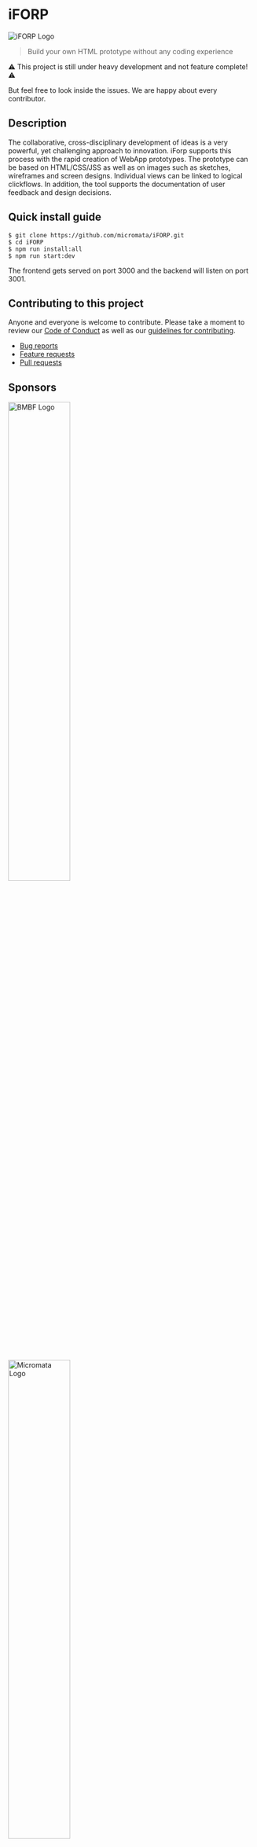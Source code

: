 # iFORP

<img src="https://rawcdn.githack.com/micromata/iFORP/a85d9f5b98f2b304ba0f870134d5ecdaf7cebb87/artwork/iForpBrand.svg" alt="iFORP Logo">

> Build your own HTML prototype without any coding experience

⚠️ This project is still under heavy development and not feature complete! ⚠️ 

But feel free to look inside the issues. We are happy about every contributor.

## Description

The collaborative, cross-disciplinary development of ideas is a very powerful, yet challenging approach to innovation. iForp supports this process with the rapid creation of WebApp prototypes. The prototype can be based on HTML/CSS/JSS as well as on images such as sketches, wireframes and screen designs. Individual views can be linked to logical clickflows. In addition, the tool supports the documentation of user feedback and design decisions.

## Quick install guide

    $ git clone https://github.com/micromata/iFORP.git
    $ cd iFORP
    $ npm run install:all
    $ npm run start:dev

The frontend gets served on port 3000 and the backend will listen on port 3001.

## Contributing to this project

Anyone and everyone is welcome to contribute. Please take a moment to
review our [Code of Conduct](CODE_OF_CONDUCT.md) as well as our [guidelines for contributing](CONTRIBUTING.md).

- [Bug reports](CONTRIBUTING.md#bugs)
- [Feature requests](CONTRIBUTING.md#features)
- [Pull requests](CONTRIBUTING.md#pull-requests)

## Sponsors

<p>
	<img width="50%" src="https://rawcdn.githack.com/micromata/iFORP/18204decf266b75f09ccaacf21a2f631f690828d/artwork/bmbf.svg" alt="BMBF Logo">
  <img width="50%" src="https://rawcdn.githack.com/micromata/iFORP/18204decf266b75f09ccaacf21a2f631f690828d/artwork/micromata.svg" alt="Micromata Logo">
</p>

## License

Please be aware of the licenses of the components we use in this project.
Everything else that has been developed by the contributions to this project is under [MIT License](LICENSE)